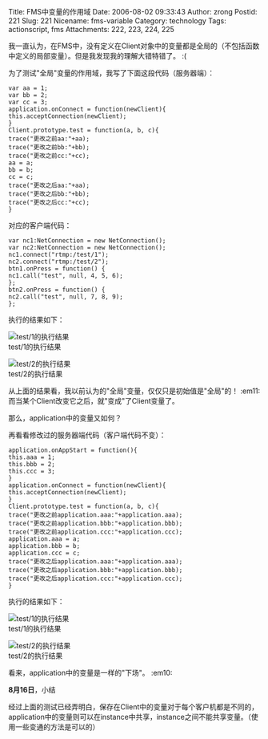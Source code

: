 Title: FMS中变量的作用域
Date: 2006-08-02 09:33:43
Author: zrong
Postid: 221
Slug: 221
Nicename: fms-variable
Category: technology
Tags: actionscript, fms
Attachments: 222, 223, 224, 225

我一直认为，在FMS中，没有定义在Client对象中的变量都是全局的（不包括函数中定义的局部变量）。但是我发现我的理解大错特错了。
:(

为了测试"全局"变量的作用域，我写了下面这段代码（服务器端）：

<!--more-->

``` {line="1" file="main.asc" lang="actionscript"}
var aa = 1;
var bb = 2;
var cc = 3;
application.onConnect = function(newClient){
this.acceptConnection(newClient);
}
Client.prototype.test = function(a, b, c){
trace("更改之前aa:"+aa);
trace("更改之前bb:"+bb);
trace("更改之前cc:"+cc);
aa = a;
bb = b;
cc = c;
trace("更改之后aa:"+aa);
trace("更改之后bb:"+bb);
trace("更改之后cc:"+cc);
}
```

对应的客户端代码：

``` {line="1" file="root.as" lang="actionscript"}
var nc1:NetConnection = new NetConnection();
var nc2:NetConnection = new NetConnection();
nc1.connect("rtmp:/test/1");
nc2.connect("rtmp:/test/2");
btn1.onPress = function() {
nc1.call("test", null, 4, 5, 6);
};
btn2.onPress = function() {
nc2.call("test", null, 7, 8, 9);
};
```

执行的结果如下：

![test/1的执行结果](/wp-content/uploads/2006/08/fms_var_1.png)  
test/1的执行结果

![test/2的执行结果](/wp-content/uploads/2006/08/fms_var_2.png)  
test/2的执行结果

从上面的结果看，我以前认为的"全局"变量，仅仅只是初始值是"全局"的！
:em11: 而当某个Client改变它之后，就"变成"了Client变量了。

那么，application中的变量又如何？

再看看修改过的服务器端代码（客户端代码不变）：

``` {line="1" file="main.asc" lang="actionscript"}
application.onAppStart = function(){
this.aaa = 1;
this.bbb = 2;
this.ccc = 3;
}
application.onConnect = function(newClient){
this.acceptConnection(newClient);
}
Client.prototype.test = function(a, b, c){
trace("更改之前application.aaa:"+application.aaa);
trace("更改之前application.bbb:"+application.bbb);
trace("更改之前application.ccc:"+application.ccc);
application.aaa = a;
application.bbb = b;
application.ccc = c;
trace("更改之后application.aaa:"+application.aaa);
trace("更改之后application.bbb:"+application.bbb);
trace("更改之后application.ccc:"+application.ccc);
}
```

执行的结果如下：

![test/1的执行结果](/wp-content/uploads/2006/08/fms_var_app_1.png)  
test/1的执行结果

![test/2的执行结果](/wp-content/uploads/2006/08/fms_var_app_2.png)  
test/2的执行结果

看来，application中的变量是一样的"下场"。 :em10:

**8月16日**，小结

经过上面的测试已经弄明白，保存在Client中的变量对于每个客户机都是不同的，application中的变量则可以在instance中共享，instance之间不能共享变量。（使用一些变通的方法是可以的）

